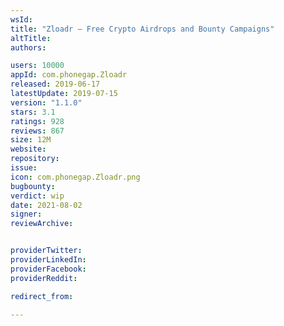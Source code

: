 ```yaml
---
wsId: 
title: "Zloadr – Free Crypto Airdrops and Bounty Campaigns"
altTitle: 
authors:

users: 10000
appId: com.phonegap.Zloadr
released: 2019-06-17
latestUpdate: 2019-07-15
version: "1.1.0"
stars: 3.1
ratings: 928
reviews: 867
size: 12M
website: 
repository: 
issue: 
icon: com.phonegap.Zloadr.png
bugbounty: 
verdict: wip
date: 2021-08-02
signer: 
reviewArchive:


providerTwitter: 
providerLinkedIn: 
providerFacebook: 
providerReddit: 

redirect_from:

---
```



